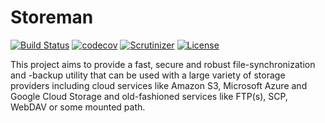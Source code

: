 # Storeman

[![Build Status](https://travis-ci.org/storeman-io/storeman.svg?branch=master)](https://travis-ci.org/storeman-io/storeman)
[![codecov](https://codecov.io/gh/storeman-io/storeman/branch/master/graph/badge.svg)](https://codecov.io/gh/storeman-io/storeman)
[![Scrutinizer](https://scrutinizer-ci.com/g/storeman-io/storeman/badges/quality-score.png?b=master)](https://scrutinizer-ci.com/g/storeman-io/storeman/)
[![License](https://poser.pugx.org/storeman-io/storeman/license)](https://packagist.org/packages/storeman-io/storeman)

This project aims to provide a fast, secure and robust file-synchronization and -backup utility that can be used with a large variety of storage providers including cloud services like Amazon S3, Microsoft Azure and Google Cloud Storage and old-fashioned services like FTP(s), SCP, WebDAV or some mounted path.
